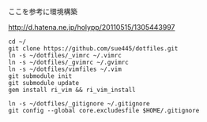 ここを参考に環境構築

http://d.hatena.ne.jp/holypp/20110515/1305443997

    cd ~/
    git clone https://github.com/sue445/dotfiles.git
    ln -s ~/dotfiles/_vimrc ~/.vimrc
    ln -s ~/dotfiles/_gvimrc ~/.gvimrc
    ln -s ~/dotfiles/vimfiles ~/.vim
    git submodule init
    git submodule update 
    gem install ri_vim && ri_vim_install

    ln -s ~/dotfiles/_gitignore ~/.gitignore
    git config --global core.excludesfile $HOME/.gitignore

